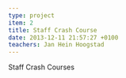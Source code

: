 ```yaml
---
type: project
item: 2
title: Staff Crash Course
date: 2013-12-11 21:57:27 +0100
teachers: Jan Hein Hoogstad
---
```

Staff Crash Courses